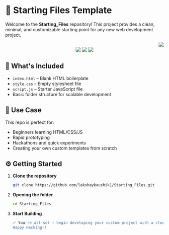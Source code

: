 # 🚀 Starting Files Template

Welcome to the **Starting_Files** repository! This project provides a clean, minimal, and customizable starting point for any new web development project.
<div align="right">  
  <a href="https://creativecommons.org/licenses/by/4.0/">
    <img src="https://img.shields.io/badge/License-CC%20BY%204.0-lightgrey.svg" />
  </a>
</div>
<div align="center">

  <img src="https://img.shields.io/badge/HTML5-E34F26?style=for-the-badge&logo=html5&logoColor=white" />
  <img src="https://img.shields.io/badge/CSS3-1572B6?style=for-the-badge&logo=css3&logoColor=white" />
  <img src="https://img.shields.io/badge/JavaScript-F7DF1E?style=for-the-badge&logo=javascript&logoColor=black" />

</div>


## 📂 What's Included

- `index.html` – Blank HTML boilerplate  
- `style.css` – Empty stylesheet file  
- `script.js` – Starter JavaScript file  
- Basic folder structure for scalable development  

## 🧰 Use Case

This repo is perfect for:
- Beginners learning HTML/CSS/JS  
- Rapid prototyping  
- Hackathons and quick experiments  
- Creating your own custom templates from scratch

## ⚙️ Getting Started

1. **Clone the repository**
   ```bash
   git clone https://github.com/lakshaykaushik1/Starting_Files.git
   ```
2. **Opening the folder**
   ```bash
   cd Starting_Files
   ```
3. **Start Building**
   ```bash
   ✅ You're all set — begin developing your custom project with a clean, organized foundation.
   Happy Hacking!!
   ```

